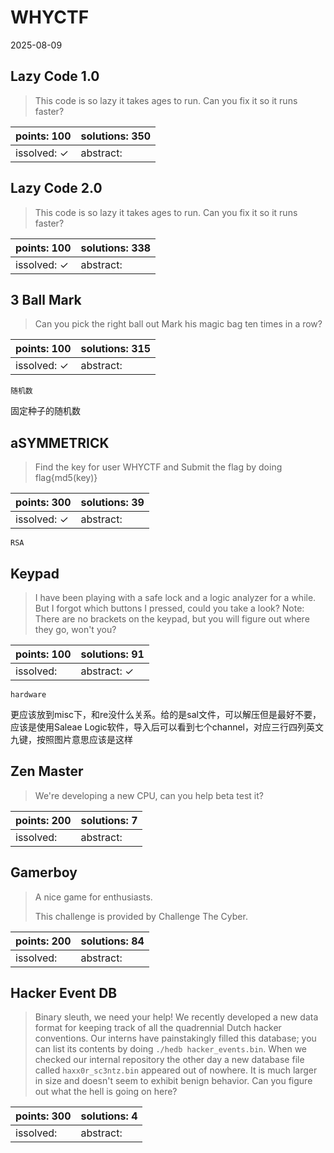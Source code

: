 ﻿# WHYCTF

2025-08-09

## Lazy Code 1.0

> This code is so lazy it takes ages to run. Can you fix it so it runs faster?

| points: 100 | solutions: 350 |
|-------|-------|
| issolved: ✓ | abstract:  |

## Lazy Code 2.0

> This code is so lazy it takes ages to run. Can you fix it so it runs faster?

| points: 100 | solutions: 338 |
|-------|-------|
| issolved: ✓ | abstract:  |

## 3 Ball Mark

> Can you pick the right ball out Mark his magic bag ten times in a row?

| points: 100 | solutions: 315 |
|-------|-------|
| issolved: ✓ | abstract:  |

`随机数`

固定种子的随机数

## aSYMMETRICK

> Find the key for user WHYCTF and Submit the flag by doing flag{md5(key)}

| points: 300 | solutions: 39 |
|-------|-------|
| issolved: ✓ | abstract:  |

`RSA`

## Keypad

> I have been playing with a safe lock and a logic analyzer for a while. But I forgot which buttons I pressed, could you take a look?
Note: There are no brackets on the keypad, but you will figure out where they go, won't you?

| points: 100 | solutions: 91 |
|-------|-------|
| issolved:  | abstract: ✓ |

`hardware`

更应该放到misc下，和re没什么关系。给的是sal文件，可以解压但是最好不要，应该是使用Saleae Logic软件，导入后可以看到七个channel，对应三行四列英文九键，按照图片意思应该是这样

## Zen Master

> We're developing a new CPU, can you help beta test it?

| points: 200 | solutions: 7 |
|-------|-------|
| issolved:  | abstract:  |

## Gamerboy

> A nice game for enthusiasts.
> 
> This challenge is provided by Challenge The Cyber.

| points: 200 | solutions: 84 |
|-------|-------|
| issolved:  | abstract:  |

## Hacker Event DB

> Binary sleuth, we need your help! We recently developed a new data format for keeping track of all the quadrennial Dutch hacker conventions. Our interns have painstakingly filled this database; you can list its contents by doing `./hedb hacker_events.bin`. When we checked our internal repository the other day a new database file called `haxx0r_sc3ntz.bin` appeared out of nowhere. It is much larger in size and doesn't seem to exhibit benign behavior. Can you figure out what the hell is going on here?

| points: 300 | solutions: 4 |
|-------|-------|
| issolved:  | abstract:  |